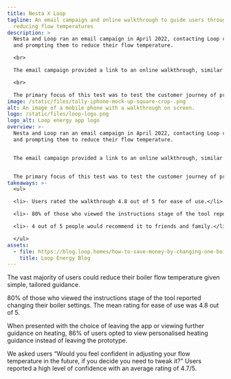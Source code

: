 ```yaml
---
title: Nesta X Loop
tagline: An email campaign and online walkthrough to guide users through
  reducing flow temperatures
description: >
  Nesta and Loop ran an email campaign in April 2022, contacting Loop customers
  and prompting them to reduce their flow temperature.

  <br>

  The email campaign provided a link to an online walkthrough, similar to the white label version available here, information around why flow temperatures are important and linked to a more in depth blog. You can view the loop blog here.

  <br>

  The primary focus of this test was to test the customer journey of providing instruction on how to lower flow temperature through an online walkthrough.
image: /static/files/tally-iphone-mock-up-square-crop-.png
alt: An image of a mobile phone with a walkthrough on screen.
logo: /static/files/loop-logo.png
logo_alt: Loop energy app logo
overview: >-
  Nesta and Loop ran an email campaign in April 2022, contacting Loop customers
  and prompting them to reduce their flow temperature.


  The email campaign provided a link to an online walkthrough, similar to the white label version available here, information around why flow temperatures are important and linked to a more in depth blog. You can view the loop blog here.


  The primary focus of this test was to test the customer journey of providing instruction on how to lower flow temperature through an online walkthrough.
takeaways: >-
  <ul>

  <li>- Users rated the walkthrough 4.8 out of 5 for ease of use.</li>

  <li>- 80% of those who viewed the instructions stage of the tool reported changing their boiler settings.</li>

  <li>- 4 out of 5 people would recommend it to friends and family.</li>

  </ul>
assets:
  - file: https://blog.loop.homes/how-to-save-money-by-changing-one-boiler-setting
    title: Loop Energy Blog
---
```

The vast majority of users could reduce their boiler flow temperature given simple, tailored guidance.

80% of those who viewed the instructions stage of the tool reported changing their boiler settings. The mean rating for ease of use was 4.8 out of 5.

When presented with the choice of leaving the app or viewing further guidance on heating, 86% of users opted to view personalised heating guidance instead of leaving the prototype.

We asked users “Would you feel confident in adjusting your flow temperature in the future, if you decide you need to tweak it?” Users reported a high level of confidence with an average rating of 4.7/5.